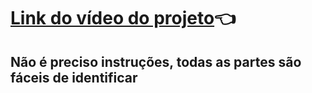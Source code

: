 <h1><a href="https://www.youtube.com/watch?v=tyVvNj-UvxM&list=PLzYLF3iyrZMhFwYUNmnEopQRMjdRxI9E-&index=2">Link do vídeo do projeto</a>👈
</h1>

<h2>Não é preciso instruções, todas as partes são fáceis de identificar

